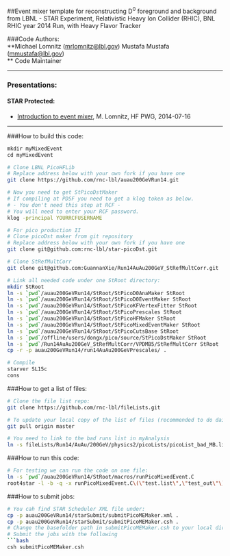 ##Event mixer template for reconstructing D<sup>0</sup> foreground and background from 
LBNL - STAR Experiment, Relativistic Heavy Ion Collider (RHIC), BNL  
RHIC year 2014 Run, with Heavy Flavor Tracker
  
###Code Authors:  
	**Michael Lomnitz (mrlomnitz@lbl.gov)
	Mustafa Mustafa (mmustafa@lbl.gov)  
        ** Code Maintainer
- - -
### Presentations:  
#### STAR Protected:  
- [Introduction to event mixer](http://www.star.bnl.gov/protected/heavy/mlomnitz/PicoMixedEvent/PicoMixedEvent.pdf), M. Lomnitz, HF PWG, 2014-07-16  

- - -
###How to build this code:  
```bash
mkdir myMixedEvent
cd myMixedEvent

# Clone LBNL PicoHFLib
# Replace address below with your own fork if you have one
git clone https://github.com/rnc-lbl/auau200GeVRun14.git

# Now you need to get StPicoDstMaker
# If compiling at PDSF you need to get a klog token as below.
# - You don't need this step at RCF - 
# You will need to enter your RCF password.
klog -principal YOURRCFUSERNAME

# For pico production II
# Clone picoDst maker from git repository
# Replace address below with your own fork if you have one
git clone git@github.com:rnc-lbl/star-picoDst.git

# Clone StRefMultCorr
git clone git@github.com:GuannanXie/Run14AuAu200GeV_StRefMultCorr.git

# Link all needed code under one StRoot directory:
mkdir StRoot
ln -s `pwd`/auau200GeVRun14/StRoot/StPicoD0AnaMaker StRoot
ln -s `pwd`/auau200GeVRun14/StRoot/StPicoD0EventMaker StRoot
ln -s `pwd`/auau200GeVRun14/StRoot/StPicoKFVertexFitter StRoot
ln -s `pwd`/auau200GeVRun14/StRoot/StPicoPrescales StRoot
ln -s `pwd`/auau200GeVRun14/StRoot/StPicoHFMaker StRoot
ln -s `pwd`/auau200GeVRun14/StRoot/StPicoMixedEventMaker StRoot
ln -s `pwd`/auau200GeVRun14/StRoot/StPicoCutsBase StRoot
ln -s `pwd`/offline/users/dongx/pico/source/StPicoDstMaker StRoot
ln -s `pwd`/Run14AuAu200GeV_StRefMultCorr/VPDMB5/StRefMultCorr StRoot
cp -r -p auau200GeVRun14/run14AuAu200GeVPrescales/ .

# Compile
starver SL15c
cons
```

###How to get a list of files:  
```bash
# Clone the file list repo:
git clone https://github.com/rnc-lbl/fileLists.git

# To update your local copy of the list of files (recommended to do daily):
git pull origin master

# You need to link to the bad runs list in myAnalysis
ln -s fileLists/Run14/AuAu/200GeV/physics2/picoLists/picoList_bad_MB.list
```

###How to run this code:  
```bash
# For testing we can run the code on one file:
ln -s `pwd`/auau200GeVRun14/StRoot/macros/runPicoMixedEvent.C
root4star -l -b -q -x runPicoMixedEvent.C\(\"test.list\",\"test_out\"\)
```

###How to submit jobs:
```bash
# You cah find STAR Scheduler XML file under:
cp -p auau200GeVRun14/starSubmit/submitPicoMEMaker.xml .
cp -p auau200GeVRun14/starSubmit/submitPicoMEMaker.csh .
# Change the basefolder path in submitPicoMEMaker.csh to your local directory and the appropriate file list.
# Submit the jobs with the following
```bash
csh submitPicoMEMaker.csh
```
